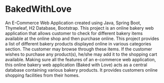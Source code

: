 # BakedWithLove
An E-Commerce Web Application created using Java, Spring Boot, Thymeleaf, H2 Database, Bootstrap.
This project is an online bakery web application that allows customer to check for different bakery items available at the online shop and then purchase online. 
This project provides a list of different bakery products displayed online in various categories section. The customer may browse through these items. 
If the customer wishes to purchase any product(s), he/she may add it to the shopping cart available. 
Making sure all the features of an e-commerce web application, this online bakery web application (Baked with Love) acts as a central database containing various bakery products. 
It provides customers online shopping facilities from their homes.
